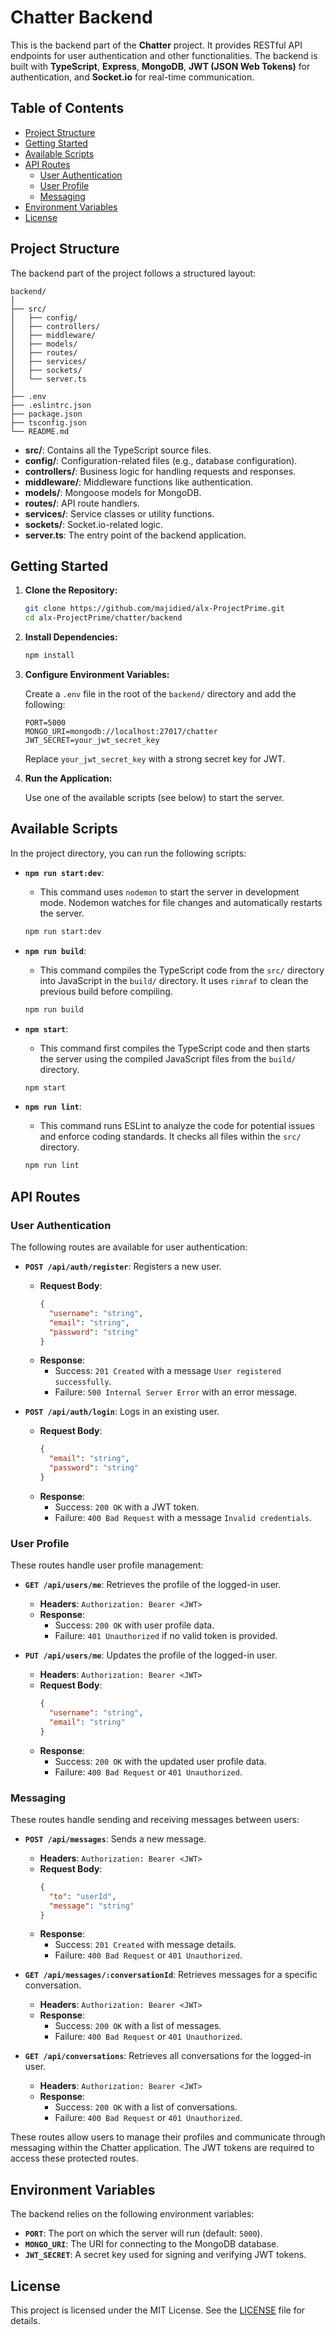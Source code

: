 # Chatter Backend

This is the backend part of the **Chatter** project. It provides RESTful API endpoints for user authentication and other functionalities. The backend is built with **TypeScript**, **Express**, **MongoDB**, **JWT (JSON Web Tokens)** for authentication, and **Socket.io** for real-time communication.

## Table of Contents

- [Project Structure](#project-structure)
- [Getting Started](#getting-started)
- [Available Scripts](#available-scripts)
- [API Routes](#api-routes)
  - [User Authentication](#user-authentication)
  - [User Profile](#user-profile)
  - [Messaging](#messaging)
- [Environment Variables](#environment-variables)
- [License](#license)

## Project Structure

The backend part of the project follows a structured layout:

```
backend/
│
├── src/
│   ├── config/
│   ├── controllers/
│   ├── middleware/
│   ├── models/
│   ├── routes/
│   ├── services/
│   ├── sockets/
│   └── server.ts
│
├── .env
├── .eslintrc.json
├── package.json
├── tsconfig.json
└── README.md
```

- **src/**: Contains all the TypeScript source files.
- **config/**: Configuration-related files (e.g., database configuration).
- **controllers/**: Business logic for handling requests and responses.
- **middleware/**: Middleware functions like authentication.
- **models/**: Mongoose models for MongoDB.
- **routes/**: API route handlers.
- **services/**: Service classes or utility functions.
- **sockets/**: Socket.io-related logic.
- **server.ts**: The entry point of the backend application.

## Getting Started

1. **Clone the Repository:**

   ```bash
   git clone https://github.com/majidied/alx-ProjectPrime.git
   cd alx-ProjectPrime/chatter/backend
   ```

2. **Install Dependencies:**

   ```bash
   npm install
   ```

3. **Configure Environment Variables:**

   Create a `.env` file in the root of the `backend/` directory and add the following:

   ```env
   PORT=5000
   MONGO_URI=mongodb://localhost:27017/chatter
   JWT_SECRET=your_jwt_secret_key
   ```

   Replace `your_jwt_secret_key` with a strong secret key for JWT.

4. **Run the Application:**

   Use one of the available scripts (see below) to start the server.

## Available Scripts

In the project directory, you can run the following scripts:

- **`npm run start:dev`**: 
  - This command uses `nodemon` to start the server in development mode. Nodemon watches for file changes and automatically restarts the server.
  
  ```bash
  npm run start:dev
  ```

- **`npm run build`**: 
  - This command compiles the TypeScript code from the `src/` directory into JavaScript in the `build/` directory. It uses `rimraf` to clean the previous build before compiling.

  ```bash
  npm run build
  ```

- **`npm start`**: 
  - This command first compiles the TypeScript code and then starts the server using the compiled JavaScript files from the `build/` directory.

  ```bash
  npm start
  ```

- **`npm run lint`**: 
  - This command runs ESLint to analyze the code for potential issues and enforce coding standards. It checks all files within the `src/` directory.

  ```bash
  npm run lint
  ```

## API Routes

### User Authentication

The following routes are available for user authentication:

- **`POST /api/auth/register`**: Registers a new user.
  - **Request Body**:
    ```json
    {
      "username": "string",
      "email": "string",
      "password": "string"
    }
    ```
  - **Response**:
    - Success: `201 Created` with a message `User registered successfully`.
    - Failure: `500 Internal Server Error` with an error message.

- **`POST /api/auth/login`**: Logs in an existing user.
  - **Request Body**:
    ```json
    {
      "email": "string",
      "password": "string"
    }
    ```
  - **Response**:
    - Success: `200 OK` with a JWT token.
    - Failure: `400 Bad Request` with a message `Invalid credentials`.

### User Profile

These routes handle user profile management:

- **`GET /api/users/me`**: Retrieves the profile of the logged-in user.
  - **Headers**: `Authorization: Bearer <JWT>`
  - **Response**:
    - Success: `200 OK` with user profile data.
    - Failure: `401 Unauthorized` if no valid token is provided.

- **`PUT /api/users/me`**: Updates the profile of the logged-in user.
  - **Headers**: `Authorization: Bearer <JWT>`
  - **Request Body**:
    ```json
    {
      "username": "string",
      "email": "string"
    }
    ```
  - **Response**:
    - Success: `200 OK` with the updated user profile data.
    - Failure: `400 Bad Request` or `401 Unauthorized`.

### Messaging

These routes handle sending and receiving messages between users:

- **`POST /api/messages`**: Sends a new message.
  - **Headers**: `Authorization: Bearer <JWT>`
  - **Request Body**:
    ```json
    {
      "to": "userId",
      "message": "string"
    }
    ```
  - **Response**:
    - Success: `201 Created` with message details.
    - Failure: `400 Bad Request` or `401 Unauthorized`.

- **`GET /api/messages/:conversationId`**: Retrieves messages for a specific conversation.
  - **Headers**: `Authorization: Bearer <JWT>`
  - **Response**:
    - Success: `200 OK` with a list of messages.
    - Failure: `400 Bad Request` or `401 Unauthorized`.

- **`GET /api/conversations`**: Retrieves all conversations for the logged-in user.
  - **Headers**: `Authorization: Bearer <JWT>`
  - **Response**:
    - Success: `200 OK` with a list of conversations.
    - Failure: `400 Bad Request` or `401 Unauthorized`.

These routes allow users to manage their profiles and communicate through messaging within the Chatter application. The JWT tokens are required to access these protected routes.

## Environment Variables

The backend relies on the following environment variables:

- **`PORT`**: The port on which the server will run (default: `5000`).
- **`MONGO_URI`**: The URI for connecting to the MongoDB database.
- **`JWT_SECRET`**: A secret key used for signing and verifying JWT tokens.

## License

This project is licensed under the MIT License. See the [LICENSE](../LICENSE) file for details.
